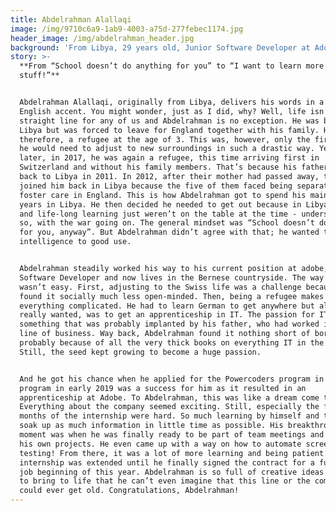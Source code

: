 ```yaml
---
title: Abdelrahman Alallaqi
image: /img/9710c6a9-1ab9-4003-a75d-277febec1174.jpg
header_image: /img/abdelrahman_header.jpg
background: 'From Libya, 29 years old, Junior Software Developer at Adobe'
story: >-
  **From “School doesn’t do anything for you” to “I want to learn more of this
  stuff!”**


  Abdelrahman Alallaqi, originally from Libya, delivers his words in a thick
  English accent. You might wonder, just as I did, why? Well, life isn’t a
  straight line for any of us and Abdelrahman is no exception. He was born in
  Libya but was forced to leave for England together with his family. He was,
  therefore, a refugee at the age of 3. This was, however, only the first time
  he would need to adjust to new surroundings in such a drastic way. Years
  later, in 2017, he was again a refugee, this time arriving first in
  Switzerland and without his family members. That’s because his father went
  back to Libya in 2011. In 2012, after their mother had passed away, the kids
  joined him back in Libya because the five of them faced being separated by
  foster care in England. This is how Abdelrahman got to spend his main teenage
  years in Libya. He then decided he needed to get out because in Libya, school
  and life-long learning just weren’t on the table at the time - understandably
  so, with the war going on. The general mindset was “School doesn’t do anything
  for you, anyway”. But Abdelrahman didn’t agree with that; he wanted to put his
  intelligence to good use.


  Abdelrahman steadily worked his way to his current position at adobe, Junior
  Software Developer and now lives in the Bernese countryside. The way there
  wasn’t easy. First, adjusting to the Swiss life was a challenge because he
  found it socially much less open-minded. Then, being a refugee makes almost
  everything complicated. He had to learn German to get anywhere but all he
  really wanted, was to get an apprenticeship in IT. The passion for IT is
  something that was probably implanted by his father, who had worked in that
  line of business. Way back, Abdelrahman found it nothing short of boring, most
  probably because of all the very thick books on everything IT in the home.
  Still, the seed kept growing to become a huge passion.


  And he got his chance when he applied for the Powercoders program in 2018. The
  program in early 2019 was a success for him as it resulted in an
  apprenticeship at Adobe. To Abdelrahman, this was like a dream come true.
  Everything about the company seemed exciting. Still, especially the first 6
  months of the internship were hard. So much learning by himself and trying to
  soak up as much information in little time as possible. His breakthrough
  moment was when he was finally ready to be part of team meetings and handle
  his own projects. He even came up with a way on how to automate screenshot
  testing! From there, it was a lot of more learning and being patient. His
  internship was extended until he finally signed the contract for a full-time
  job beginning of this year. Abdelrahman is so full of creative ideas he wants
  to bring to life that he can’t even imagine that this line or the company
  could ever get old. Congratulations, Abdelrahman!
---
```


